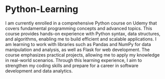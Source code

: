 # Python-Learning
 I am currently enrolled in a comprehensive Python course on Udemy that covers fundamental programming concepts and advanced topics. This course provides hands-on experience with Python syntax, data structures, and algorithms, enabling me to build efficient and scalable applications. I am learning to work with libraries such as Pandas and NumPy for data manipulation and analysis, as well as Flask for web development. The course emphasizes practical projects, allowing me to apply my knowledge in real-world scenarios. Through this learning experience, I aim to strengthen my coding skills and prepare for a career in software development and data analytics.
